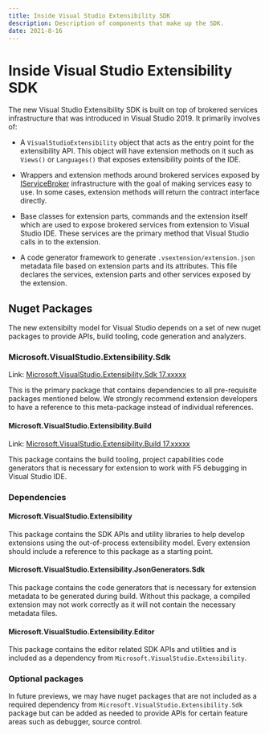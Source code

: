 ```yaml
---
title: Inside Visual Studio Extensibility SDK
description: Description of components that make up the SDK.
date: 2021-8-16
---
```


# Inside Visual Studio Extensibility SDK

The new Visual Studio Extensibility SDK is built on top of brokered services infrastructure that was introduced in Visual Studio 2019. It primarily involves of:

* A `VisualStudioExtensibility` object that acts as the entry point for the extensibility API. This object will have extension methods on it such as `Views()` or `Languages()` that exposes extensibility points of the IDE.

* Wrappers and extension methods around brokered services exposed by [IServiceBroker](https://docs.microsoft.com/en-us/dotnet/api/microsoft.servicehub.framework.iservicebroker?view=visualstudiosdk-2019) infrastructure with the goal of making services easy to use. In some cases, extension methods will return the contract interface directly.

* Base classes for extension parts, commands and the extension itself which are used to expose brokered services from extension to Visual Studio IDE. These services are the primary method that Visual Studio calls in to the extension.

* A code generator framework to generate `.vsextension/extension.json` metadata file based on extension parts and its attributes. This file declares the services, extension parts and other services exposed by the extension.

## Nuget Packages

The new extensibilty model for Visual Studio depends on a set of new nuget packages to provide APIs, build tooling, code generation and analyzers.

### Microsoft.VisualStudio.Extensibility.Sdk

Link: [Microsoft.VisualStudio.Extensibility.Sdk 17.xxxxx](https://www.nuget.org/packages/Microsoft.VisualStudio.Extensibility.Sdk/17.xxxxx)

This is the primary package that contains dependencies to all pre-requisite packages mentioned below. We strongly recommend extension developers to have a reference to this meta-package instead of individual references.

#### Microsoft.VisualStudio.Extensibility.Build

Link: [Microsoft.VisualStudio.Extensibility.Build 17.xxxxx](https://www.nuget.org/packages/Microsoft.VisualStudio.Extensibility.Build/17.xxxxx)

This package contains the build tooling, project capabilities code generators that is necessary for extension to work with F5 debugging in Visual Studio IDE.

### Dependencies

#### Microsoft.VisualStudio.Extensibility

This package contains the SDK APIs and utility libraries to help develop extensions using the out-of-process extensibility model. Every extension should include a reference to this package as a starting point.

#### Microsoft.VisualStudio.Extensibility.JsonGenerators.Sdk

This package contains the code generators that is necessary for extension metadata to be generated during build. Without this package, a compiled extension may not work correctly as it will not contain the necessary metadata files.

#### Microsoft.VisualStudio.Extensibility.Editor

This package contains the editor related SDK APIs and utilities and is included as a dependency from `Microsoft.VisualStudio.Extensibility`.

### Optional packages

In future previews, we may have nuget packages that are not included as a required dependency from `Microsoft.VisualStudio.Extensibility.Sdk` package but can be added as needed to provide APIs for certain feature areas such as debugger, source control.